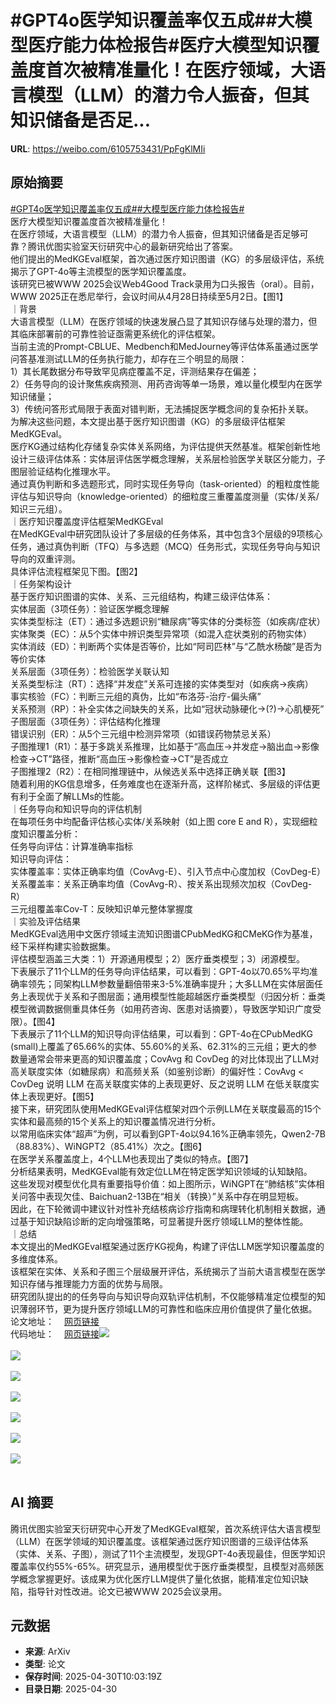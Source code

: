 # #GPT4o医学知识覆盖率仅五成##大模型医疗能力体检报告#医疗大模型知识覆盖度首次被精准量化！在医疗领域，大语言模型（LLM）的潜力令人振奋，但其知识储备是否足...

**URL**: https://weibo.com/6105753431/PpFgKlMIi

## 原始摘要

<a href="https://m.weibo.cn/search?containerid=231522type%3D1%26t%3D10%26q%3D%23GPT4o%E5%8C%BB%E5%AD%A6%E7%9F%A5%E8%AF%86%E8%A6%86%E7%9B%96%E7%8E%87%E4%BB%85%E4%BA%94%E6%88%90%23&amp;extparam=%23GPT4o%E5%8C%BB%E5%AD%A6%E7%9F%A5%E8%AF%86%E8%A6%86%E7%9B%96%E7%8E%87%E4%BB%85%E4%BA%94%E6%88%90%23" data-hide=""><span class="surl-text">#GPT4o医学知识覆盖率仅五成#</span></a><a href="https://m.weibo.cn/search?containerid=231522type%3D1%26t%3D10%26q%3D%23%E5%A4%A7%E6%A8%A1%E5%9E%8B%E5%8C%BB%E7%96%97%E8%83%BD%E5%8A%9B%E4%BD%93%E6%A3%80%E6%8A%A5%E5%91%8A%23&amp;extparam=%23%E5%A4%A7%E6%A8%A1%E5%9E%8B%E5%8C%BB%E7%96%97%E8%83%BD%E5%8A%9B%E4%BD%93%E6%A3%80%E6%8A%A5%E5%91%8A%23" data-hide=""><span class="surl-text">#大模型医疗能力体检报告#</span></a><br>医疗大模型知识覆盖度首次被精准量化！<br>在医疗领域，大语言模型（LLM）的潜力令人振奋，但其知识储备是否足够可靠？腾讯优图实验室天衍研究中心的最新研究给出了答案。<br>他们提出的MedKGEval框架，首次通过医疗知识图谱（KG）的多层级评估，系统揭示了GPT-4o等主流模型的医学知识覆盖度。<br>该研究已被WWW 2025会议Web4Good Track录用为口头报告（oral）。目前，WWW 2025正在悉尼举行，会议时间从4月28日持续至5月2日。【图1】<br>｜背景<br>大语言模型（LLM）在医疗领域的快速发展凸显了其知识存储与处理的潜力，但其临床部署前的可靠性验证亟需更系统化的评估框架。<br>当前主流的Prompt-CBLUE、Medbench和MedJourney等评估体系虽通过医学问答基准测试LLM的任务执行能力，却存在三个明显的局限：<br>1）其长尾数据分布导致罕见病症覆盖不足，评测结果存在偏差；<br>2）任务导向的设计聚焦疾病预测、用药咨询等单一场景，难以量化模型内在医学知识储量；<br>3）传统问答形式局限于表面对错判断，无法捕捉医学概念间的复杂拓扑关联。<br>为解决这些问题，本文提出基于医疗知识图谱（KG）的多层级评估框架MedKGEval。<br>医疗KG通过结构化存储复杂实体关系网络，为评估提供天然基准。框架创新性地设计三级评估体系：实体层评估医学概念理解，关系层检验医学关联区分能力，子图层验证结构化推理水平。<br>通过真伪判断和多选题形式，同时实现任务导向（task-oriented）的粗粒度性能评估与知识导向（knowledge-oriented）的细粒度三重覆盖度测量（实体/关系/知识三元组）。<br>｜医疗知识覆盖度评估框架MedKGEval<br>在MedKGEval中研究团队设计了多层级的任务体系，其中包含3个层级的9项核心任务，通过真伪判断（TFQ）与多选题（MCQ）任务形式，实现任务导向与知识导向的双重评测。<br>具体评估流程框架见下图。【图2】<br>｜任务架构设计<br>基于医疗知识图谱的实体、关系、三元组结构，构建三级评估体系：<br>实体层面（3项任务）：验证医学概念理解<br>实体类型标注（ET）：通过多选题识别“糖尿病”等实体的分类标签（如疾病/症状）<br>实体聚类（EC）：从5个实体中辨识类型异常项（如混入症状类别的药物实体）<br>实体消歧（ED）：判断两个实体是否等价，比如“阿司匹林”与“乙酰水杨酸”是否为等价实体<br>关系层面（3项任务）：检验医学关联认知<br>关系类型标注（RT）：选择“并发症”关系可连接的实体类型对（如疾病→疾病）<br>事实核验（FC）：判断三元组的真伪，比如“布洛芬-治疗-偏头痛”<br>关系预测（RP）：补全实体之间缺失的关系，比如“冠状动脉硬化→(?)→心肌梗死”<br>子图层面（3项任务）：评估结构化推理<br>错误识别（ER）：从5个三元组中检测异常项（如错误药物禁忌关系）<br>子图推理1（R1）：基于多跳关系推理，比如基于“高血压→并发症→脑出血→影像检查→CT”路径，推断“高血压→影像检查→CT”是否成立<br>子图推理2（R2）：在相同推理链中，从候选关系中选择正确关联【图3】<br>随着利用的KG信息增多，任务难度也在逐渐升高，这样阶梯式、多层级的评估更有利于全面了解LLMs的性能。<br>｜任务导向和知识导向的评估机制<br>在每项任务中均配备评估核心实体/关系映射（如上图 core E and R），实现细粒度知识覆盖分析：<br>任务导向评估：计算准确率指标<br>知识导向评估：<br>实体覆盖率：实体正确率均值（CovAvg-E）、引入节点中心度加权（CovDeg-E）<br>关系覆盖率：关系正确率均值（CovAvg-R）、按关系出现频次加权（CovDeg-R）<br>三元组覆盖率Cov-T：反映知识单元整体掌握度<br>｜实验及评估结果<br>MedKGEval选用中文医疗领域主流知识图谱CPubMedKG和CMeKG作为基准，经下采样构建实验数据集。<br>评估模型涵盖三大类：1）开源通用模型；2）医疗垂类模型；3）闭源模型。<br>下表展示了11个LLM的任务导向评估结果，可以看到：GPT-4o以70.65%平均准确率领先；同架构LLM参数量翻倍带来3-5%准确率提升；大多LLM在实体层面任务上表现优于关系和子图层面；通用模型性能超越医疗垂类模型（归因分析：垂类模型微调数据侧重具体任务（如用药咨询、医患对话摘要），导致医学知识广度受限）。【图4】<br>下表展示了11个LLM的知识导向评估结果，可以看到：GPT-4o在CPubMedKG (small)上覆盖了65.66%的实体、55.60%的关系、62.31%的三元组；更大的参数量通常会带来更高的知识覆盖度；CovAvg 和 CovDeg 的对比体现出了LLM对高关联度实体（如糖尿病）和高频关系（如鉴别诊断）的偏好性：CovAvg &lt; CovDeg 说明 LLM 在高关联度实体的上表现更好、反之说明 LLM 在低关联度实体上表现更好。【图5】<br>接下来，研究团队使用MedKGEval评估框架对四个示例LLM在关联度最高的15个实体和最高频的15个关系上的知识覆盖情况进行分析。<br>以常用临床实体“超声”为例，可以看到GPT-4o以94.16%正确率领先，Qwen2-7B（88.83%）、WiNGPT2（85.41%）次之。【图6】<br>在医学关系覆盖度上，4个LLM也表现出了类似的特点。【图7】<br>分析结果表明，MedKGEval能有效定位LLM在特定医学知识领域的认知缺陷。<br>这些发现对模型优化具有重要指导价值：如上图所示，WiNGPT在“肺结核”实体相关问答中表现欠佳、Baichuan2-13B在“相关（转换）”关系中存在明显短板。<br>因此，在下轮微调中建议针对性补充结核病诊疗指南和病理转化机制相关数据，通过基于知识缺陷诊断的定向增强策略，可显著提升医疗领域LLM的整体性能。<br>｜总结<br>本文提出的MedKGEval框架通过医疗KG视角，构建了评估LLM医学知识覆盖度的多维度体系。<br>该框架在实体、关系和子图三个层级展开评估，系统揭示了当前大语言模型在医学知识存储与推理能力方面的优势与局限。<br>研究团队提出的的任务导向与知识导向双轨评估机制，不仅能够精准定位模型的知识薄弱环节，更为提升医疗领域LLM的可靠性和临床应用价值提供了量化依据。<br>论文地址：<a href="https://weibo.cn/sinaurl?u=https%3A%2F%2Fdl.acm.org%2Fdoi%2F10.1145%2F3696410.3714535" data-hide=""><span class="url-icon"><img style="width: 1rem;height: 1rem" src="https://h5.sinaimg.cn/upload/2015/09/25/3/timeline_card_small_web_default.png" referrerpolicy="no-referrer"></span><span class="surl-text">网页链接</span></a><br>代码地址：<a href="https://weibo.cn/sinaurl?u=https%3A%2F%2Fgithub.com%2FZihengZZH%2FMedKGEval" data-hide=""><span class="url-icon"><img style="width: 1rem;height: 1rem" src="https://h5.sinaimg.cn/upload/2015/09/25/3/timeline_card_small_web_default.png" referrerpolicy="no-referrer"></span><span class="surl-text">网页链接</span></a><img style="" src="https://tvax1.sinaimg.cn/large/006Fd7o3gy1i0ywjs1o13j30zk0ck42x.jpg" referrerpolicy="no-referrer"><br><br><img style="" src="https://tvax3.sinaimg.cn/large/006Fd7o3gy1i0ywjucelmj30zk0ihk44.jpg" referrerpolicy="no-referrer"><br><br><img style="" src="https://tvax3.sinaimg.cn/large/006Fd7o3gy1i0ywjreau8j30zk0avq7n.jpg" referrerpolicy="no-referrer"><br><br><img style="" src="https://tvax4.sinaimg.cn/large/006Fd7o3gy1i0ywju6r49j30wl0k0dpy.jpg" referrerpolicy="no-referrer"><br><br><img style="" src="https://tvax1.sinaimg.cn/large/006Fd7o3gy1i0ywju6zk2j30wm0k0n49.jpg" referrerpolicy="no-referrer"><br><br><img style="" src="https://tvax2.sinaimg.cn/large/006Fd7o3gy1i0ywjtq4cgj30zk0gejww.jpg" referrerpolicy="no-referrer"><br><br><img style="" src="https://tvax1.sinaimg.cn/large/006Fd7o3gy1i0ywjtsnepj30zk0gewk4.jpg" referrerpolicy="no-referrer"><br><br>

## AI 摘要

腾讯优图实验室天衍研究中心开发了MedKGEval框架，首次系统评估大语言模型（LLM）在医学领域的知识覆盖度。该框架通过医疗知识图谱的三级评估体系（实体、关系、子图），测试了11个主流模型，发现GPT-4o表现最佳，但医学知识覆盖率仅约55%-65%。研究显示，通用模型优于医疗垂类模型，且模型对高频医学概念掌握更好。该成果为优化医疗LLM提供了量化依据，能精准定位知识缺陷，指导针对性改进。论文已被WWW 2025会议录用。

## 元数据

- **来源**: ArXiv
- **类型**: 论文
- **保存时间**: 2025-04-30T10:03:19Z
- **目录日期**: 2025-04-30
